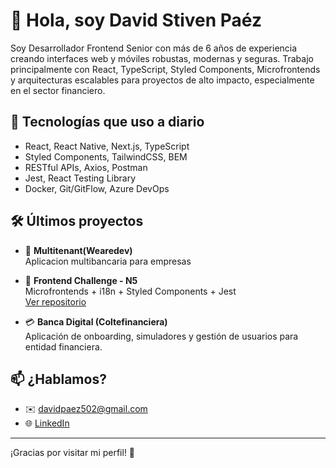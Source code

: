 # 👋 Hola, soy David Stiven Paéz

Soy Desarrollador Frontend Senior con más de 6 años de experiencia creando interfaces web y móviles robustas, modernas y seguras. Trabajo principalmente con React, TypeScript, Styled Components, Microfrontends y arquitecturas escalables para proyectos de alto impacto, especialmente en el sector financiero.

## 🚀 Tecnologías que uso a diario

- React, React Native, Next.js, TypeScript
- Styled Components, TailwindCSS, BEM
- RESTful APIs, Axios, Postman
- Jest, React Testing Library
- Docker, Git/GitFlow, Azure DevOps

## 🛠 Últimos proyectos

- 🧪 **Multitenant(Wearedev)**  
  Aplicacion multibancaria para empresas

- 🧪 **Frontend Challenge - N5**  
  Microfrontends + i18n + Styled Components + Jest  
  [Ver repositorio](https://github.com/DavidPaez592/challengeN5)

- 💳 **Banca Digital (Coltefinanciera)**  
  Aplicación de onboarding, simuladores y gestión de usuarios para entidad financiera.

## 📫 ¿Hablamos?

- ✉️ davidpaez502@gmail.com  
- 🌐 [LinkedIn](https://www.linkedin.com/in/davidpaezbolivar)

---

¡Gracias por visitar mi perfil! 🚀
